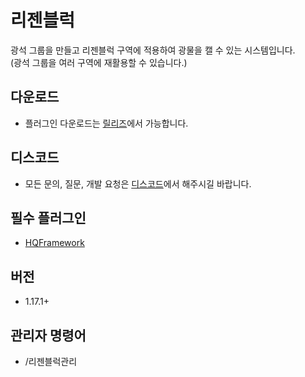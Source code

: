 # 리젠블럭
광석 그룹을 만들고 리젠블럭 구역에 적용하여 광물을 캘 수 있는 시스템입니다.  
(광석 그룹을 여러 구역에 재활용할 수 있습니다.)

## 다운로드
* 플러그인 다운로드는 [릴리즈](https://github.com/CosinePlugin/HQRegenBlock/releases)에서 가능합니다.

## 디스코드
* 모든 문의, 질문, 개발 요청은 [디스코드](https://discord.gg/hUkaca9ZQu)에서 해주시길 바랍니다.

## 필수 플러그인
* [HQFramework](https://github.com/HQService/HQFramework)

## 버전
* 1.17.1+

## 관리자 명령어
* /리젠블럭관리
